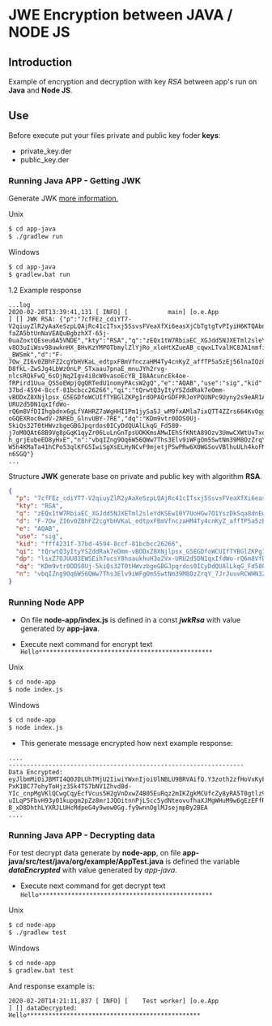 # JWE Encryption between JAVA / NODE JS

## Introduction

Example of encryption and decryption with key *RSA* between app's run on **Java** and **Node JS**.

## Use

Before execute put your files private and public key foder **keys**:

- private_key.der
- public_key.der

### Running Java APP - Getting JWK

 Generate JWK [more information.](https://tools.ietf.org/html/rfc7517)

Unix

```bash
$ cd app-java
$ ./gradlew run
```

Windows

```bash
$ cd app-java
$ gradlew.bat run
```

1.2 Example response

```
...log
2020-02-20T13:39:41,131 [ INFO] [           main] [o.e.App                                 ] [] JWK RSA: {"p":"7cfFEz_cdiYT7-V2qiuyZlR2yAaXeSzpLQAjRc41cITsxj5SsvsFVeaXfXi6easXjCbTgtgTvPIyiH6KTQAbnzowKFv7KaJpycsR5QtDYzR5XNyVUSBWlqKRezD-faZA5btUnNaVEAQuBgbzhXT-65j-0uaZoxtQEseu6A5VNDE","kty":"RSA","q":"zEQx1tW7RbiaEC_XGJdd5NJXETml2sleYdKSEw10Y7UoHGw7O1YszDkSqa8dnEwneeSuddGkv2uU8vGl2H0c-v8O3uIiWsv98uwknHX_BHvKzYMPOTbmylZlYjRo_xloHtXZueAB_cqwxLTvalHC8JA1nmfiHvYQie_A-_BWSmk","d":"F-7Ow_ZI6v0ZBhFZ2cgYbHVKaL_edtpxFBmVfnczaHM4Ty4cnKyZ_affTP5a5zEj56lnaIQz85aQYjVlHlDXYNwfACjNIkU69GFoPr8BdsfEtoZORftkJ4ShSedirusFMVFIBgRnOdfokJIw_5tM9LjmzfZHw_xGbFg47ifhfufsKYoEMqu6jA9KVSwJhLMC29CXf0tADwWfn_P-D8fkL-ZwSJg4LbWz0nLP_STxaau7pnaE_mnuJYh2rvg-nlcsRQkFwQ_6sOjNq2Igv4i8cW0vasoEcYB_I8AAcuncEk4oe-fRPird1Uua_QSSoEWpjQgQRTedU1nomyPAcsW2gQ","e":"AQAB","use":"sig","kid":"fff4231f-37bd-4594-8ccf-81bcbcc26266","qi":"tQrwtQ3yItyYSZddRak7eOmm-vBODxZ8XNjlpsx_G5EGDfoWCUIfTYBGlZKPg1rdOPAQrGDFPRJoYPQUNPc9Uyny2s9eAR1Auu94dgSHxxaBsF76JZuPG6QoN1nNaLTXUIRNb2xevLanjl93sPCg7MFU3EBMR4ELGW0R6ov12qk","dp":"lsxZ7OJUU83EWSEih7ucsY8hoaukhuH3o2Vx-URU2d5DN1qxIfdWo-rQ6m8VfDIIhgbdnx6gLfVAHRZ7aWgHHI1Pm1jySa5J_wM9fxAMla7ixQTT4ZZrs664KvOggllc0RVkDO99q6Gq-oGQEXRoc0wdV-2NREb_GlnvUBY-7RE","dq":"KDm9vtr0ODS0Uj-5kiQs32T0tHWvzbgeGBGJpqrdos0ICyDdQUAlLkqG_Fd580-j7oM0QAt68B9Vg8pGqK1qyZr06LuLnGnTpsUOKKmsAMwIEhSfKNtA89Ozv3UmwCXWtUvTxqDwg3Qo_3PKOhvD0e_0Py-h_grjEubeED8yHxE","n":"vbqIZng9Oq6W56QWw7Ths3Elv9iWFgOm5SwtNm39M8OzZrqY_7JrJuuvRCWHN3ZbYEDggS4fpCtaKtnMJzPMJyBLMgE3foJoKMNbI56GI-W5h4KMaTa41hCPo53qlKFG5IwiSgXsELHyNCvF9mjetjPSwPRw6X0WGSovVBlhuULh4koFM4j4N4xp8OYLXseSDzi5Qk52nzkN_UaEuwX0DdGhwvDMxzyGBrmuQthCBOgsK7fWEkLciBktsd2jkmVOVMjSmiuhYamPE6wuwIIKXE36IIP4iR_7AesCxSGYcBVc8oyLG6sHAB7e0cwShBhn5zv6EDTMuCOjSG7q-n6SGQ"}
...
```

Structure **JWK** generate base on private and public key with algorithm **RSA**.

```json
{
  "p": "7cfFEz_cdiYT7-V2qiuyZlR2yAaXeSzpLQAjRc41cITsxj5SsvsFVeaXfXi6easXjCbTgtgTvPIyiH6KTQAbnzowKFv7KaJpycsR5QtDYzR5XNyVUSBWlqKRezD-faZA5btUnNaVEAQuBgbzhXT-65j-0uaZoxtQEseu6A5VNDE",
  "kty": "RSA",
  "q": "zEQx1tW7RbiaEC_XGJdd5NJXETml2sleYdKSEw10Y7UoHGw7O1YszDkSqa8dnEwneeSuddGkv2uU8vGl2H0c-v8O3uIiWsv98uwknHX_BHvKzYMPOTbmylZlYjRo_xloHtXZueAB_cqwxLTvalHC8JA1nmfiHvYQie_A-_BWSmk",
  "d": "F-7Ow_ZI6v0ZBhFZ2cgYbHVKaL_edtpxFBmVfnczaHM4Ty4cnKyZ_affTP5a5zEj56lnaIQz85aQYjVlHlDXYNwfACjNIkU69GFoPr8BdsfEtoZORftkJ4ShSedirusFMVFIBgRnOdfokJIw_5tM9LjmzfZHw_xGbFg47ifhfufsKYoEMqu6jA9KVSwJhLMC29CXf0tADwWfn_P-D8fkL-ZwSJg4LbWz0nLP_STxaau7pnaE_mnuJYh2rvg-nlcsRQkFwQ_6sOjNq2Igv4i8cW0vasoEcYB_I8AAcuncEk4oe-fRPird1Uua_QSSoEWpjQgQRTedU1nomyPAcsW2gQ",
  "e": "AQAB",
  "use": "sig",
  "kid": "fff4231f-37bd-4594-8ccf-81bcbcc26266",
  "qi": "tQrwtQ3yItyYSZddRak7eOmm-vBODxZ8XNjlpsx_G5EGDfoWCUIfTYBGlZKPg1rdOPAQrGDFPRJoYPQUNPc9Uyny2s9eAR1Auu94dgSHxxaBsF76JZuPG6QoN1nNaLTXUIRNb2xevLanjl93sPCg7MFU3EBMR4ELGW0R6ov12qk",
  "dp": "lsxZ7OJUU83EWSEih7ucsY8hoaukhuH3o2Vx-URU2d5DN1qxIfdWo-rQ6m8VfDIIhgbdnx6gLfVAHRZ7aWgHHI1Pm1jySa5J_wM9fxAMla7ixQTT4ZZrs664KvOggllc0RVkDO99q6Gq-oGQEXRoc0wdV-2NREb_GlnvUBY-7RE",
  "dq": "KDm9vtr0ODS0Uj-5kiQs32T0tHWvzbgeGBGJpqrdos0ICyDdQUAlLkqG_Fd580-j7oM0QAt68B9Vg8pGqK1qyZr06LuLnGnTpsUOKKmsAMwIEhSfKNtA89Ozv3UmwCXWtUvTxqDwg3Qo_3PKOhvD0e_0Py-h_grjEubeED8yHxE",
  "n": "vbqIZng9Oq6W56QWw7Ths3Elv9iWFgOm5SwtNm39M8OzZrqY_7JrJuuvRCWHN3ZbYEDggS4fpCtaKtnMJzPMJyBLMgE3foJoKMNbI56GI-W5h4KMaTa41hCPo53qlKFG5IwiSgXsELHyNCvF9mjetjPSwPRw6X0WGSovVBlhuULh4koFM4j4N4xp8OYLXseSDzi5Qk52nzkN_UaEuwX0DdGhwvDMxzyGBrmuQthCBOgsK7fWEkLciBktsd2jkmVOVMjSmiuhYamPE6wuwIIKXE36IIP4iR_7AesCxSGYcBVc8oyLG6sHAB7e0cwShBhn5zv6EDTMuCOjSG7q-n6SGQ"
}
```

### Running Node APP

- On file **node-app/index.js** is defined in a const **_jwkRsa_** with value generated by **app-java**.

- Execute next command for encrypt text `Hello************************************************`

Unix

```bash
$ cd node-app
$ node index.js
```

Windows

```bash
$ cd node-app
$ node index.js
```

- This generate message encrypted how next example response:

```
....
-----------------------------------------------------------------
Data Encrypted: eyJlbmMiOiJBMTI4Q0JDLUhTMjU2IiwiYWxnIjoiUlNBLU9BRVAifQ.Y3zoth2zfHoVxKyFSwRE9cZLNy3HNe8ftyTYh7PBa8afe9AOXl_bEPBej-PxK1BC77ohyToHjz35k4TS7bNV1Zhvd8d-YIc_cnpMgVKlQCwgCqyEcfVcus5H2gVnDxwZ4B05EuRqz2mIKZgkMCUfcZy8yRA5T0gtlz9b7lQB30v3HF4fdJLcbODYqgfV9pR3SV3WvDnWOaxiOR8GNWDUVLAbrsBLPCsky8P3LgxLsjnH-
uILqP5FbvH93y01kupgm2pZz8mr1JQOitnnPjLScc5ydNteovufhaXJMgWHuM9w6gEzEFfRdq5DBikxuAQ9YOJ8tLuZsx2iQFh7qs7A4w.K7oRT1B4d4fHT2Jd_vJ4rg.ndpojuH49Xi6Y6MQTGSSyT5NfMjhgLt356awoViAcev_SfQrJVVUd-B_xD8DhthLYXRJLUHcMdpeG4y9wow0Gg.fy9wnnOglMJsejmpBy2BEA
....
```

### Running Java APP - Decrypting data

For test decrypt data generate by **node-app**, on file **app-java/src/test/java/org/example/AppTest.java** is defined the variable **_dataEncrypted_** with value generated by *app-java*.

- Execute next command for get decrypt text `Hello************************************************`

Unix

```bash
$ cd node-app
$ ./gradlew test
```

Windows

```bash
$ cd node-app
$ gradlew.bat test
``` 

And response example is:

```log
2020-02-20T14:21:11,837 [ INFO] [    Test worker] [o.e.App                                 ] [] dataDecrypted: Hello************************************************
```